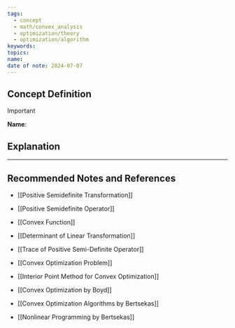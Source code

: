 ```yaml
---
tags:
  - concept
  - math/convex_analysis
  - optimization/theory
  - optimization/algorithm
keywords: 
topics: 
name: 
date of note: 2024-07-07
---
```


## Concept Definition

>[!important]
>**Name**: 



## Explanation





-----------
##  Recommended Notes and References

- [[Positive Semidefinite Transformation]]
- [[Positive Semidefinite Operator]]



- [[Convex Function]]
- [[Determinant of Linear Transformation]]
- [[Trace of Positive Semi-Definite Operator]]


- [[Convex Optimization Problem]]
- [[Interior Point Method for Convex Optimization]]



- [[Convex Optimization by Boyd]]
- [[Convex Optimization Algorithms by Bertsekas]]
- [[Nonlinear Programming by Bertsekas]]